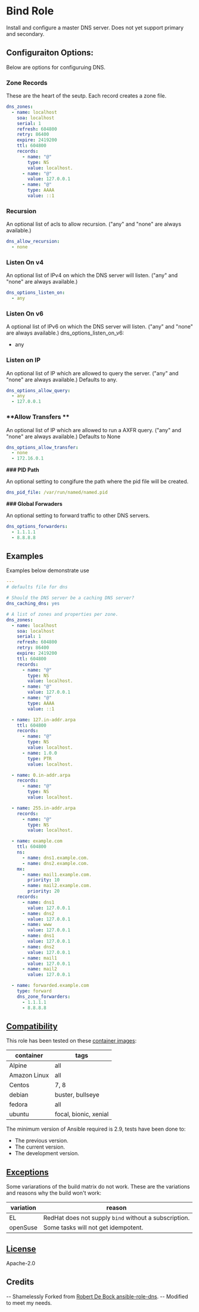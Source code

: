 # Bind Role
Install and configure a master DNS server. Does not yet support primary and secondary. 



## Configuraiton Options:
Below are options for configuruing DNS. 


### **Zone Records**
These are the heart of the seutp. Each record creates a zone file. 

```yaml
dns_zones:
  - name: localhost
    soa: localhost
    serial: 1
    refresh: 604800
    retry: 86400
    expire: 2419200
    ttl: 604800
    records:
      - name: "@"
        type: NS
        value: localhost.
      - name: "@"
        value: 127.0.0.1
      - name: "@"
        type: AAAA
        value: ::1
```

### **Recursion**
An optional list of acls to allow recursion. ("any" and "none" are always available.)
```yaml
dns_allow_recursion:
  - none
```

### **Listen On v4**
An optional list of IPv4 on which the DNS server will listen. ("any" and "none" are always available.)
```yaml
dns_options_listen_on:
  - any
```

### **Listen On v6**
A optional list of IPv6 on which the DNS server will listen. ("any" and "none" are always available.)
dns_options_listen_on_v6:
  - any

### **Listen on IP**
 An optional list of IP which are allowed to query the server. ("any" and "none" are always available.) Defaults to any.

```yaml
dns_options_allow_query:
  - any
  - 127.0.0.1
```

### **Allow Transfers **
An optional list of IP which are allowed to run a AXFR query. ("any" and "none" are always available.) Defaults to None

```yaml
dns_options_allow_transfer:
  - none
  - 172.16.0.1
```

**### PID Path**

An optional setting to congifure the path where the pid file will be created.
```yaml
dns_pid_file: /var/run/named/named.pid
```

**### Global Forwaders**

An optional setting to forward traffic to other DNS servers.
```yaml
dns_options_forwarders:
  - 1.1.1.1
  - 8.8.8.8
```

## Examples

Examples below demonstrate use

```yaml
---
# defaults file for dns

# Should the DNS server be a caching DNS server?
dns_caching_dns: yes

# A list of zones and properties per zone.
dns_zones:
  - name: localhost
    soa: localhost
    serial: 1
    refresh: 604800
    retry: 86400
    expire: 2419200
    ttl: 604800
    records:
      - name: "@"
        type: NS
        value: localhost.
      - name: "@"
        value: 127.0.0.1
      - name: "@"
        type: AAAA
        value: ::1

  - name: 127.in-addr.arpa
    ttl: 604800
    records:
      - name: "@"
        type: NS
        value: localhost.
      - name: 1.0.0
        type: PTR
        value: localhost.

  - name: 0.in-addr.arpa
    records:
      - name: "@"
        type: NS
        value: localhost.

  - name: 255.in-addr.arpa
    records:
      - name: "@"
        type: NS
        value: localhost.

  - name: example.com
    ttl: 604800
    ns:
      - name: dns1.example.com.
      - name: dns2.example.com.
    mx:
      - name: mail1.example.com.
        priority: 10
      - name: mail2.example.com.
        priority: 20
    records:
      - name: dns1
        value: 127.0.0.1
      - name: dns2
        value: 127.0.0.1
      - name: www
        value: 127.0.0.1
      - name: dns1
        value: 127.0.0.1
      - name: dns2
        value: 127.0.0.1
      - name: mail1
        value: 127.0.0.1
      - name: mail2
        value: 127.0.0.1

  - name: forwarded.example.com
    type: forward
    dns_zone_forwarders:
      - 1.1.1.1
      - 8.8.8.8
```


## [Compatibility](#compatibility)

This role has been tested on these [container images](https://hub.docker.com/u/robertdebock):

|container|tags|
|---------|----|
|Alpine  |all|
|Amazon Linux |all|
|Centos  |7, 8|
|debian |buster, bullseye|
|fedora  |all|
|ubuntu  |focal, bionic, xenial|

The minimum version of Ansible required is 2.9, tests have been done to:

- The previous version.
- The current version.
- The development version.

## [Exceptions](#exceptions)

Some variarations of the build matrix do not work. These are the variations and reasons why the build won't work:

| variation                 | reason                 |
|---------------------------|------------------------|
| EL | RedHat does not supply `bind` without a subscription. |
| openSuse | Some tasks will not get idempotent. |


## [License](#license)

Apache-2.0

## Credits
-- Shamelessly Forked from [Robert De Bock ansible-role-dns](https://github.com/robertdebock/ansible-role-dns). 
-- Modified to meet my needs. 